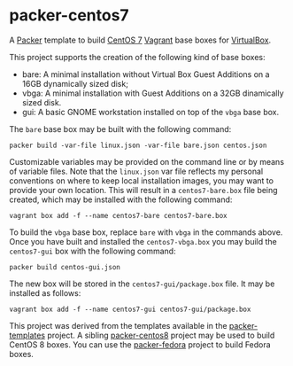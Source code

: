 # packer-centos7
A [Packer](https://www.packer.io/) template to build [CentOS 7](https://www.centos.org/) [Vagrant](https://www.vagrantup.com/)
base boxes for [VirtualBox](https://www.virtualbox.org/).

This project supports the creation of the following kind of base boxes:
* bare: A minimal installation without Virtual Box Guest Additions on a 16GB dynamically sized disk;
* vbga: A minimal installation with Guest Additions on a 32GB dinamically sized disk.
* gui: A basic GNOME workstation installed on top of the `vbga` base box.

The `bare` base box may be built with the following command:

    packer build -var-file linux.json -var-file bare.json centos.json

Customizable variables may be provided on the command line or by means of variable files. Note that the `linux.json` var file
reflects my personal conventions on where to keep local installation images, you may want to provide your own location. This will
result in a `centos7-bare.box` file being created, which may be installed with the following command:

    vagrant box add -f --name centos7-bare centos7-bare.box

To build the `vbga` base box, replace `bare` with `vbga` in the commands above. Once you have built and installed the `centos7-vbga.box`
you may build the `centos7-gui` box with the following command:

    packer build centos-gui.json

The new box will be stored in the `centos7-gui/package.box` file. It may be installed as follows:

    vagrant box add -f --name centos7-gui centos7-gui/package.box

This project was derived from the templates available in the [packer-templates](https://github.com/maier/packer-templates) project.
A sibling [packer-centos8](https://github.com/nmusatti/packer-centos8) project may be used to build CentOS 8 boxes. You can use the
[packer-fedora](https://github.com/nmusatti/packer-fedora) project to build Fedora boxes.
